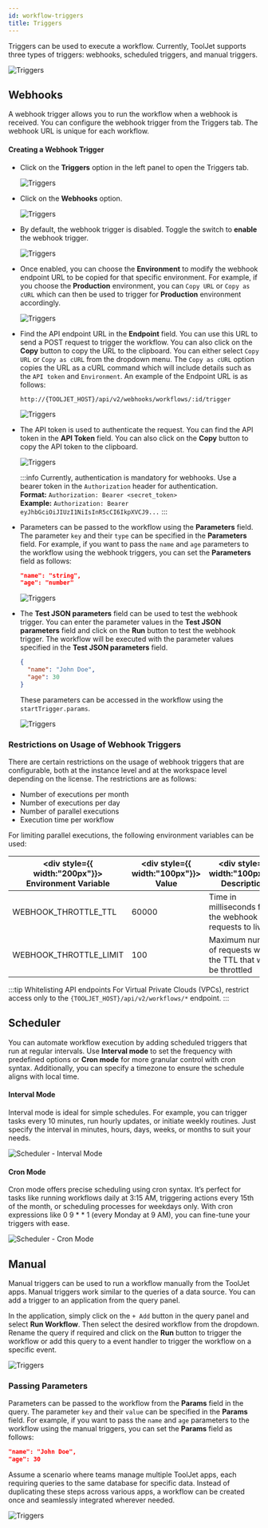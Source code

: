 ```yaml
---
id: workflow-triggers
title: Triggers
---
```


Triggers can be used to execute a workflow. Currently, ToolJet supports three types of triggers: webhooks, scheduled triggers, and manual triggers.

<div style={{textAlign: 'center'}}>
    <img style={{ border:'0', marginBottom:'15px', borderRadius:'5px', boxShadow: '0px 1px 3px rgba(0, 0, 0, 0.2)' }} className="screenshot-full" src="/img/workflows/triggers/triggers.png" alt="Triggers" />
</div>

<div style={{paddingTop:'24px'}}>

## Webhooks

A webhook trigger allows you to run the workflow when a webhook is received. You can configure the webhook trigger from the Triggers tab. The webhook URL is unique for each workflow.

</div>

<div style={{paddingTop:'24px'}}>

#### Creating a Webhook Trigger
- Click on the **Triggers** option in the left panel to open the Triggers tab.

  <div style={{textAlign: 'center'}}>
    <img style={{ border:'0', marginBottom:'15px', borderRadius:'5px', boxShadow: '0px 1px 3px rgba(0, 0, 0, 0.2)' }} className="screenshot-full" src="/img/workflows/triggers/triggerbutton.png" alt="Triggers" />
  </div>

- Click on the **Webhooks** option.

  <div style={{textAlign: 'center'}}>
    <img style={{ border:'0', marginBottom:'15px', borderRadius:'5px', boxShadow: '0px 1px 3px rgba(0, 0, 0, 0.2)' }} className="screenshot-full" src="/img/workflows/triggers/webhooks.png" alt="Triggers" />
  </div>

- By default, the webhook trigger is disabled. Toggle the switch to **enable** the webhook trigger.

  <div style={{textAlign: 'center'}}>
    <img style={{ border:'0', marginBottom:'15px', borderRadius:'5px', boxShadow: '0px 1px 3px rgba(0, 0, 0, 0.2)' }} className="screenshot-full" src="/img/workflows/triggers/enable.png" alt="Triggers" />
  </div>

- Once enabled, you can choose the **Environment** to modify the webhook endpoint URL to be copied for that specific environment. For example, if you choose the **Production** environment, you can `Copy URL` or `Copy as cURL` which can then be used to trigger for **Production** environment accordingly.

  <div style={{textAlign: 'center'}}>
    <img style={{ border:'0', marginBottom:'15px', borderRadius:'5px', boxShadow: '0px 1px 3px rgba(0, 0, 0, 0.2)' }} className="screenshot-full" src="/img/workflows/triggers/env.png" alt="Triggers" />
  </div>

- Find the API endpoint URL in the **Endpoint** field. You can use this URL to send a POST request to trigger the workflow. You can also click on the **Copy** button to copy the URL to the clipboard. You can either select `Copy URL` or `Copy as cURL` from the dropdown menu. The `Copy as cURL` option copies the URL as a cURL command which will include details such as the `API token` and `Environment`. An example of the Endpoint URL is as follows:

  ```
  http://{TOOLJET_HOST}/api/v2/webhooks/workflows/:id/trigger
  ```

  <div style={{textAlign: 'center'}}>
    <img style={{ border:'0', marginBottom:'15px', borderRadius:'5px', boxShadow: '0px 1px 3px rgba(0, 0, 0, 0.2)' }} className="screenshot-full" src="/img/workflows/triggers/copy.png" alt="Triggers" />
  </div>

- The API token is used to authenticate the request. You can find the API token in the **API Token** field. You can also click on the **Copy** button to copy the API token to the clipboard.

  <div style={{textAlign: 'center'}}>
    <img style={{ border:'0', marginBottom:'15px', borderRadius:'5px', boxShadow: '0px 1px 3px rgba(0, 0, 0, 0.2)' }} className="screenshot-full" src="/img/workflows/triggers/token.png" alt="Triggers" />
  </div>

  :::info
  Currently, authentication is mandatory for webhooks. Use a bearer token in the `Authorization` header for authentication. <br/>
  **Format:**
  `Authorization: Bearer <secret_token>`<br/>
  **Example:**
  `Authorization: Bearer eyJhbGciOiJIUzI1NiIsInR5cCI6IkpXVCJ9...`
  :::

- Parameters can be passed to the workflow using the **Parameters** field. The parameter `key` and their `type` can be specified in the **Parameters** field. For example, if you want to pass the `name` and `age` parameters to the workflow using the webhook triggers, you can set the **Parameters** field as follows:

  ```json
  "name": "string",
  "age": "number"
  ```

  <div style={{textAlign: 'center'}}>
    <img style={{ border:'0', marginBottom:'15px', borderRadius:'5px', boxShadow: '0px 1px 3px rgba(0, 0, 0, 0.2)' }} className="screenshot-full" src="/img/workflows/triggers/params.png" alt="Triggers" />
  </div>

- The **Test JSON parameters** field can be used to test the webhook trigger. You can enter the parameter values in the **Test JSON parameters** field and click on the **Run** button to test the webhook trigger. The workflow will be executed with the parameter values specified in the **Test JSON parameters** field.

  ```json
  {
    "name": "John Doe",
    "age": 30
  }
  ```

  These parameters can be accessed in the workflow using the `startTrigger.params`.

  <div style={{textAlign: 'center'}}>
    <img style={{ border:'0', marginBottom:'15px', borderRadius:'5px', boxShadow: '0px 1px 3px rgba(0, 0, 0, 0.2)' }} className="screenshot-full" src="/img/workflows/triggers/test.png" alt="Triggers" />
  </div>

</div>

<div style={{paddingTop:'24px'}}>

### Restrictions on Usage of Webhook Triggers

There are certain restrictions on the usage of webhook triggers that are configurable, both at the instance level and at the workspace level depending on the license. The restrictions are as follows:

- Number of executions per month
- Number of executions per day
- Number of parallel executions
- Execution time per workflow

For limiting parallel executions, the following environment variables can be used:

| <div style={{ width:"200px"}}> Environment Variable </div> | <div style={{ width:"100px"}}> Value </div> | <div style={{ width:"100px"}}> Description </div> |
| -------------------- | ----- | ----------- |
| WEBHOOK_THROTTLE_TTL | 60000 | Time in milliseconds for the webhook requests to live |
| WEBHOOK_THROTTLE_LIMIT | 100 | Maximum number of requests within the TTL that will be throttled |

:::tip Whitelisting API endpoints
For Virtual Private Clouds (VPCs), restrict access only to the `{TOOLJET_HOST}/api/v2/workflows/*` endpoint.
:::

</div>

<div style={{paddingTop:'24px'}}>

## Scheduler

You can automate workflow execution by adding scheduled triggers that run at regular intervals. Use **Interval mode** to set the frequency with predefined options or **Cron mode** for more granular control with cron syntax. Additionally, you can specify a timezone to ensure the schedule aligns with local time. 

#### Interval Mode

Interval mode is ideal for simple schedules. For example, you can trigger tasks every 10 minutes, run hourly updates, or initiate weekly routines. Just specify the interval in minutes, hours, days, weeks, or months to suit your needs.

<div style={{textAlign: 'center', paddingBottom: '15px'}}>
    <img className="screenshot-full" src="/img/workflows/scheduler/interval-mode.png" alt="Scheduler - Interval Mode" />
</div>

#### Cron Mode

Cron mode offers precise scheduling using cron syntax. It’s perfect for tasks like running workflows daily at 3:15 AM, triggering actions every 15th of the month, or scheduling processes for weekdays only. With cron expressions like 0 9 * * 1 (every Monday at 9 AM), you can fine-tune your triggers with ease.

<div style={{textAlign: 'center', paddingBottom: '15px'}}>
    <img className="screenshot-full" src="/img/workflows/scheduler/cron-job.png" alt="Scheduler - Cron Mode" />
</div>

## Manual

Manual triggers can be used to run a workflow manually from the ToolJet apps. Manual triggers work similar to the queries of a data source. You can add a trigger to an application from the query panel. 

In the application, simply click on the `+ Add` button in the query panel and select **Run Workflow**. Then select the desired workflow from the dropdown. Rename the query if required and click on the **Run** button to trigger the workflow or add this query to a event handler to trigger the workflow on a specific event.

<div style={{textAlign: 'center'}}>
  <img style={{ border:'0', marginBottom:'15px', borderRadius:'5px', boxShadow: '0px 1px 3px rgba(0, 0, 0, 0.2)' }} className="screenshot-full" src="/img/workflows/triggers/workflowdrop.png" alt="Triggers" />
</div>

</div>

<div style={{paddingTop:'24px'}}>

### Passing Parameters

Parameters can be passed to the workflow from the **Params** field in the query. The parameter `key` and their `value` can be specified in the **Params** field. For example, if you want to pass the `name` and `age` parameters to the workflow using the manual triggers, you can set the **Params** field as follows:

```json
"name": "John Doe",
"age": 30
```

Assume a scenario where teams manage multiple ToolJet apps, each requiring queries to the same database for specific data. Instead of duplicating these steps across various apps, a workflow can be created once and seamlessly integrated wherever needed.

<div style={{textAlign: 'center'}}>
  <img style={{ border:'0', marginBottom:'15px', borderRadius:'5px', boxShadow: '0px 1px 3px rgba(0, 0, 0, 0.2)' }} className="screenshot-full" src="/img/workflows/triggers/paramui.png" alt="Triggers" />
</div>

</div>